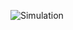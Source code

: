 ![Simulation](https://user-images.githubusercontent.com/98814692/157090036-113cfff2-3085-4c0c-955a-eb54e1df826f.png)

